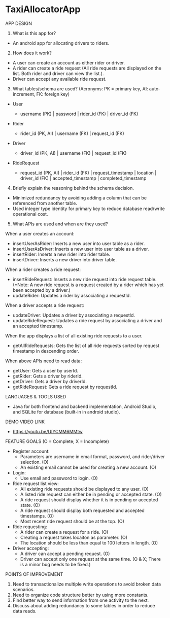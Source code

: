 # TaxiAllocatorApp

APP DESIGN

1. What is this app for?

- An android app for allocating drivers to riders.

2. How does it work?

- A user can create an account as either rider or driver.
- A rider can create a ride request (All ride requests are displayed on the list. Both rider and driver can view the list.).
- Driver can accept any available ride request.

3. What tables/schema are used? (Acronyms: PK = primary key, AI: auto-increment, FK: foreign key)

- User

  - username (PK) | password | rider_id (FK) | driver_id (FK)

- Rider

  - rider_id (PK, AI) | username (FK) | request_id (FK)

- Driver

  - driver_id (PK, AI) | username (FK) | request_id (FK)

- RideRequest

  - request_id (PK, AI) | rider_id (FK) | request_timestamp | location | driver_id (FK) | accepted_timestamp | completed_timestamp

4. Briefly explain the reasoning behind the schema decision.
- Minimized redundancy by avoiding adding a column that can be referenced from another table.
- Used integer type identity for primary key to reduce database read/write operational cost.

5. What APIs are used and when are they used?

When a user creates an account:
- insertUserAsRider: Inserts a new user into user table as a rider.
- insertUserAsDriver: Inserts a new user into user table as a driver.
- insertRider: Inserts a new rider into rider table.
- insertDriver: Inserts a new driver into driver table.

When a rider creates a ride request:
- insertRideRequest: Inserts a new ride request into ride request table. 
  (*Note: A new ride request is a request created by a rider which has yet been accepted by a driver.)
- updateRider: Updates a rider by associating a requestId.

When a driver accepts a ride request:
- updateDriver: Updates a driver by associating a requestId.
- updateRideRequest: Updates a ride request by associating a driver and an accepted timestamp.

When the app displays a list of all existing ride requests to a user.
- getAllRideRequests: Gets the list of all ride requests sorted by request timestamp in descending order.

When above APIs need to read data:
- getUser: Gets a user by userId.
- getRider: Gets a driver by riderId.
- getDriver: Gets a driver by driverId.
- getRideRequest: Gets a ride request by requestId.

LANGUAGES & TOOLS USED

- Java for both frontend and backend implementation, Android Studio, and SQLite for database (built-in in android studio).

DEMO VIDEO LINK

- https://youtu.be/UIYCMM6MMtw

FEATURE GOALS (O = Complete; X = Incomplete)
- Register account:
  - Parameters are username in email format, password, and rider/driver selection. (O)
  - An existing email cannot be used for creating a new account. (O)
- Login:
  - Use email and password to login. (O)
- Ride request list view: 
  - All existing ride requests should be displayed to any user. (O)
  - A listed ride request can either be in pending or accepted state. (O)
  - A ride request should display whether it is in pending or accepted state. (O)
  - A ride request should display both requested and accepted timestamps. (O)
  - Most recent ride request should be at the top. (O)
- Ride requesting:
  - A rider can create a request for a ride. (O)
  - Creating a request takes locaiton as parameter. (O)
  - The location should be less than equal to 100 letters in length. (O)
- Driver accepting:
  - A driver can accept a pending request. (O)
  - Driver can accept only one request at the same time. (O & X; There is a minor bug needs to be fixed.)

POINTS OF IMPROVEMENT

1. Need to transactionalize multiple write operations to avoid broken data scenarios.
2. Need to organize code structure better by using more constants. 
3. Find better way to send information from one activity to the next.
4. Discuss about adding redundancy to some tables in order to reduce data reads.
